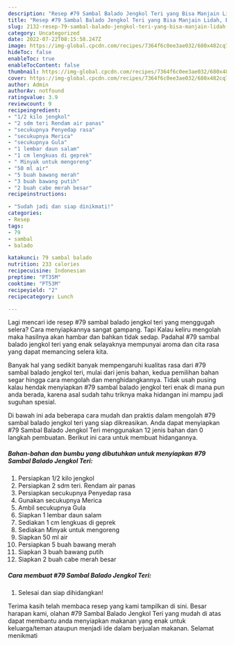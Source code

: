 ```yaml
---
description: "Resep #79 Sambal Balado Jengkol Teri yang Bisa Manjain Lidah, Buat Buka Puasa Enak Banget"
title: "Resep #79 Sambal Balado Jengkol Teri yang Bisa Manjain Lidah, Buat Buka Puasa Enak Banget"
slug: 2132-resep-79-sambal-balado-jengkol-teri-yang-bisa-manjain-lidah-buat-buka-puasa-enak-banget
category: Uncategorized
date: 2022-07-22T08:15:58.247Z
image: https://img-global.cpcdn.com/recipes/7364f6c0ee3ae032/680x482cq70/79-sambal-balado-jengkol-teri-foto-resep-utama.jpg
hideToc: false
enableToc: true
enableTocContent: false
thumbnail: https://img-global.cpcdn.com/recipes/7364f6c0ee3ae032/680x482cq70/79-sambal-balado-jengkol-teri-foto-resep-utama.jpg
cover: https://img-global.cpcdn.com/recipes/7364f6c0ee3ae032/680x482cq70/79-sambal-balado-jengkol-teri-foto-resep-utama.jpg
author: Admin
authorAv: notfound
ratingvalue: 3.9
reviewcount: 9
recipeingredient:
- "1/2 kilo jengkol"
- "2 sdm teri Rendam air panas"
- "secukupnya Penyedap rasa"
- "secukupnya Merica"
- "secukupnya Gula"
- "1 lembar daun salam"
- "1 cm lengkuas di geprek"
- " Minyak untuk mengoreng"
- "50 ml air"
- "5 buah bawang merah"
- "3 buah bawang putih"
- "2 buah cabe merah besar"
recipeinstructions:

- "Sudah jadi dan siap dinikmati!"
categories:
- Resep
tags:
- 79
- sambal
- balado

katakunci: 79 sambal balado 
nutrition: 233 calories
recipecuisine: Indonesian
preptime: "PT35M"
cooktime: "PT53M"
recipeyield: "2"
recipecategory: Lunch

---
```



Lagi mencari ide resep #79 sambal balado jengkol teri yang menggugah selera? Cara menyiapkannya sangat gampang. Tapi Kalau keliru mengolah maka hasilnya akan hambar dan bahkan tidak sedap. Padahal #79 sambal balado jengkol teri yang enak selayaknya mempunyai aroma dan cita rasa yang dapat memancing selera kita.




Banyak hal yang sedikit banyak mempengaruhi kualitas rasa dari #79 sambal balado jengkol teri, mulai dari jenis bahan, kedua pemilihan bahan segar hingga cara mengolah dan menghidangkannya. Tidak usah pusing kalau hendak menyiapkan #79 sambal balado jengkol teri enak di mana pun anda berada, karena asal sudah tahu triknya maka hidangan ini mampu jadi suguhan spesial.


Di bawah ini ada beberapa cara mudah dan praktis dalam mengolah #79 sambal balado jengkol teri yang siap dikreasikan. Anda dapat menyiapkan #79 Sambal Balado Jengkol Teri menggunakan 12 jenis bahan dan 0 langkah pembuatan. Berikut ini cara untuk membuat hidangannya.

<!--inarticleads1-->

##### Bahan-bahan dan bumbu yang dibutuhkan untuk menyiapkan #79 Sambal Balado Jengkol Teri:

1. Persiapkan 1/2 kilo jengkol
1. Persiapkan 2 sdm teri. Rendam air panas
1. Persiapkan secukupnya Penyedap rasa
1. Gunakan secukupnya Merica
1. Ambil secukupnya Gula
1. Siapkan 1 lembar daun salam
1. Sediakan 1 cm lengkuas di geprek
1. Sediakan  Minyak untuk mengoreng
1. Siapkan 50 ml air
1. Persiapkan 5 buah bawang merah
1. Siapkan 3 buah bawang putih
1. Siapkan 2 buah cabe merah besar




<!--inarticleads2-->

##### Cara membuat #79 Sambal Balado Jengkol Teri:


1. Selesai dan siap dihidangkan!



Terima kasih telah membaca resep yang kami tampilkan di sini. Besar harapan kami, olahan #79 Sambal Balado Jengkol Teri yang mudah di atas dapat membantu anda menyiapkan makanan yang enak untuk keluarga/teman ataupun menjadi ide dalam berjualan makanan. Selamat menikmati
